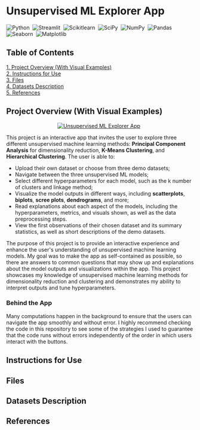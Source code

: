 # Unsupervised ML Explorer App
![Python](https://img.shields.io/badge/-Python-ffe873?style=flat&logo=python)&nbsp;
![Streamlit](https://img.shields.io/badge/Streamlit-ececec?style=flat&logo=streamlit)&nbsp;
![Scikitlearn](https://img.shields.io/badge/scikit_learn-101e27?logo=scikitlearn)&nbsp;
![SciPy](https://img.shields.io/badge/SciPy-575d63?logo=scipy)&nbsp;
![NumPy](https://img.shields.io/badge/numpy%20-%23013243.svg?&style=flat&logo=numpy&logoColor=white)&nbsp;
![Pandas](https://img.shields.io/badge/pandas%20-%23150458.svg?&style=flat&logo=pandas&logoColor=white)&nbsp;
![Seaborn](https://img.shields.io/badge/Seaborn-79b6bc)&nbsp;
![Matplotlib](https://img.shields.io/badge/Matplotlib-1e3f5a)&nbsp;

## Table of Contents
[1. Project Overview (With Visual Examples)](#project-overview-with-visual-examples)\
[2. Instructions for Use](#instructions-for-use)\
[3. Files](#files)\
[4. Datasets Description](#datasets-description)\
[5. References](#references)

## Project Overview (With Visual Examples)
<p align="center">
<a href="https://unsupervised-ml-explorer.streamlit.app"><img alt="Unsupervised ML Explorer App"
src="https://img.shields.io/badge/Unsupervised_ML_Explorer_App-73a3bd?style=for-the-badge"/></a> &nbsp;
</p>

This project is an interactive app that invites the user to explore three different unsupervised machine learning methods:
**Principal Component Analysis** for dimensionality reduction, **K-Means Clustering**, and **Hierarchical Clustering**.
The user is able to:
- Upload their own dataset or choose from three demo datasets;
- Navigate between the three unsupervised ML models;
- Select different hyperparameters for each model, such as the k number of clusters and linkage method;
- Visualize the model outputs in different ways, including **scatterplots**, **biplots**, **scree plots**, **dendrograms**, and more;
- Read explanations about each aspect of the models, including the hyperparameters, metrics, and visuals shown, as well as the data preprocessing steps.
- View the first observations of their chosen dataset and its summary statistics, as well as short descriptions of the demo datasets.

The purpose of this project is to provide an interactive experience and enhance the user's understanding of unsupervised machine learning models.
My goal was to make the app as self-contained as possible, so there are answers to common questions that may show up and
explanations about the model outputs and visualizations within the app. This project showcases my knowledge of unsupervised machine learning
methods for dimensionality reduction and clustering and demonstrates my ability to interpret outputs and tune hyperparameters.

### Behind the App
Many computations happen in the background to ensure that the users can navigate the app smoothly and without error.
I highly recommend checking the code in this repository to see some of the strategies I used to guarantee that the code runs
without errors independently of the order in which users interact with the buttons.


## Instructions for Use

## Files

## Datasets Description

## References
